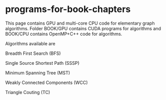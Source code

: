 # programs-for-book-chapters
This page contains GPU and multi-core CPU code for elementary  graph algorithms.
Folder BOOK/GPU contains CUDA programs for algorithms and BOOK/CPU contains OpenMP+C++ code for algorithms.

Algorithms available are


Breadth First Search (BFS)

Single Source Shortest Path (SSSP)

Minimum Spanning Tree (MST)

Weakly Connected Components  (WCC)

Triangle Couting (TC)
